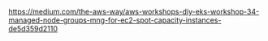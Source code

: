 


https://medium.com/the-aws-way/aws-workshops-diy-eks-workshop-34-managed-node-groups-mng-for-ec2-spot-capacity-instances-de5d359d2110


